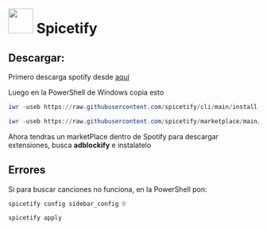 <h1><img src= "https://spicetify.app/images/spicetify.png" width = 50px > Spicetify</h1>


## Descargar:
Primero descarga spotify desde [aquí](https://download.scdn.co/SpotifySetup.exe)

Luego en la PowerShell de Windows copia esto
```powershell
iwr -useb https://raw.githubusercontent.com/spicetify/cli/main/install.ps1 | iex
```

```powershell
iwr -useb https://raw.githubusercontent.com/spicetify/marketplace/main/resources/install.ps1 | iex
```
Ahora tendras un marketPlace dentro de Spotify para descargar extensiones, busca **adblockify** e instalatelo

## Errores
Si para buscar canciones no funciona, en la PowerShell pon:
```powershell
spicetify config sidebar_config 0
```
```powershell
spicetify apply
```
